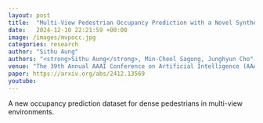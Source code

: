 ```yaml
---
layout: post
title:  "Multi-View Pedestrian Occupancy Prediction with a Novel Synthetic Dataset"
date:   2024-12-10 22:21:59 +00:00
image: /images/mvpocc.jpg
categories: research
author: "Sithu Aung"
authors: "<strong>Sithu Aung</strong>, Min-Cheol Sagong, Junghyun Cho"
venue: "The 39th Annual AAAI Conference on Artificial Intelligence (AAAI), 2025"
paper: https://arxiv.org/abs/2412.13569
youtube: 
---
```

A new occupancy prediction dataset for dense pedestrians in multi-view environments.